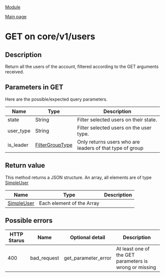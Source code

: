 
[Module](./README.md)

[Main page](../README.md)


# GET on core/v1/users

## Description


Return all the users of the account, filtered according to the GET arguments received.





## Parameters in GET

Here are the possible/expected query parameters.

Name    |  Type   |  Description 
--------|---------|--------------
state | String | Filter selected users on their state.
user_type | String | Filter selected users on the user type.
is_leader | [FilterGroupType](../search/FilterGroupType.md) | Only returns users who are leaders of that type of group






## Return value


This method returns a JSON structure. An array, all elements are of type <a href="../types/SimpleUser.html">SimpleUser</a> 

Name   |  Type   |  Description
-------|---------|-------------
 | [SimpleUser](../types/SimpleUser.md) | Each element of the Array






## Possible errors


HTTP Starus | Name   | Optional detail   | Description  
------------|--------|-------------------|------------
400 | bad_request | get_parameter_error | At least one of the GET parameters is wrong or missing	



